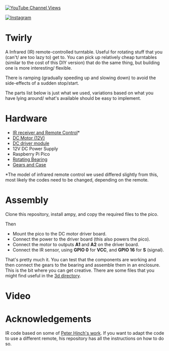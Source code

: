 [![YouTube Channel Views](https://img.shields.io/youtube/channel/views/UCz5BOU9J9pB_O0B8-rDjCWQ?label=YouTube&style=social)](https://www.youtube.com/channel/UCz5BOU9J9pB_O0B8-rDjCWQ)

[![Instagram](https://img.shields.io/badge/Instagram-E4405F?style=for-the-badge&logo=instagram&logoColor=white)](https://www.instagram.com/v_e_e_b/)


# Twirly

A Infrared (IR) remote-controlled turntable. Useful for rotating stuff that you (can't/ are too lazy to) get to. You can pick up relatively cheap turntables (similar to the cost of this DIY version) that do the same thing, but building one is more interesting/ flexible. 

There is ramping (gradually speeding up and slowing down) to avoid the side-effects of a sudden stop/start.

The parts list below is just what we used, variations based on what you have lying around/ what's available should be easy to implement. 

# Hardware

- [IR receiver and Remote Control](https://www.amazon.de/-/en/DollaTek-Infrared-Wireless-Control-Arduino/dp/B07DJ58XGC/ref=sr_1_4?crid=183Q0LV5BC1G2&keywords=ir+remote+dollatek&qid=1686419607&sprefix=ir+remote+dollatek%2Caps%2C91&sr=8-4)*
- [DC Motor (12V)](https://www.amazon.de/gp/product/B0824V7YGT)
- [DC driver module](https://www.waveshare.com/pico-motor-driver.htm)
- 12V DC Power Supply
- Raspberry Pi Pico
- [Rotating Bearing](https://www.amazon.de/-/en/dp/B073NZ4GT4?psc=1&ref=ppx_yo2ov_dt_b_product_details)
- [Gears and Case](3d/)

*The model of infrared remote control we used differed slightly from this, most likely the codes need to be changed, depending on the remote.

# Assembly
Clone this repository, install ampy, and copy the required files to the pico.

Then
- Mount the pico to the DC motor driver board. 
- Connect the power to the driver board (this also powers the pico).
- Connect the motor to outputs **A1** and **A2** on the driver board.
- Connect the IR sensor, using **GPIO 0** for **VCC**, and **GPIO 16** for **S** (signal).

That's pretty much it. You can test that the components are working and then connect the gears to the bearing and assemble them in an enclosure. This is the bit where you can get creative. There are some files that you might find useful in the [3d directory](3d/).

# Video  


# Acknowledgements

IR code based on some of [Peter Hinch's work](https://github.com/peterhinch/micropython_ir). If you want to adapt the code to use a different remote, his repository has all the instructions on how to do so.

